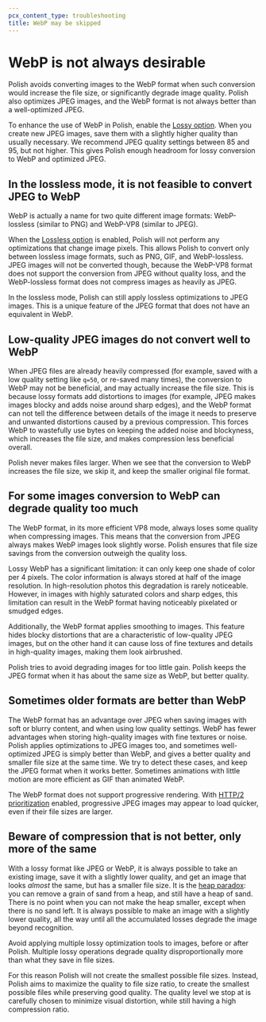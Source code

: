 ```yaml
---
pcx_content_type: troubleshooting
title: WebP may be skipped
---
```


# WebP is not always desirable

Polish avoids converting images to the WebP format when such conversion would increase the file size, or significantly degrade image quality.
Polish also optimizes JPEG images, and the WebP format is not always better than a well-optimized JPEG.

To enhance the use of WebP in Polish, enable the [Lossy option](/images/polish/compression/#lossy). When you create new JPEG images, save them with a slightly higher quality than usually necessary.
We recommend JPEG quality settings between 85 and 95, but not higher. This gives Polish enough headroom for lossy conversion to WebP and optimized JPEG.

## In the **lossless** mode, it is not feasible to convert JPEG to WebP

WebP is actually a name for two quite different image formats: WebP-lossless (similar to PNG) and WebP-VP8 (similar to JPEG).

When the [Lossless option](/images/polish/compression/#lossless) is enabled, Polish will not perform any optimizations that change image pixels. This allows Polish to convert only between lossless image formats, such as PNG, GIF, and WebP-lossless. JPEG images will not be converted though, because the WebP-VP8 format does not support the conversion from JPEG without quality loss, and the WebP-lossless format does not compress images as heavily as JPEG.

In the lossless mode, Polish can still apply lossless optimizations to JPEG images. This is a unique feature of the JPEG format that does not have an equivalent in WebP.

## Low-quality JPEG images do not convert well to WebP

When JPEG files are already heavily compressed (for example, saved with a low quality setting like `q=50`, or re-saved many times), the conversion to WebP may not be beneficial, and may actually increase the file size. This is because lossy formats add distortions to images (for example, JPEG makes images blocky and adds noise around sharp edges), and the WebP format can not tell the difference between details of the image it needs to preserve and unwanted distortions caused by a previous compression. This forces WebP to wastefully use bytes on keeping the added noise and blockyness, which increases the file size, and makes compression less beneficial overall.

Polish never makes files larger. When we see that the conversion to WebP increases the file size, we skip it, and keep the smaller original file format.

## For some images conversion to WebP can degrade quality too much

The WebP format, in its more efficient VP8 mode, always loses some quality when compressing images. This means that the conversion from JPEG always makes WebP images look slightly worse. Polish ensures that file size savings from the conversion outweigh the quality loss.

Lossy WebP has a significant limitation: it can only keep one shade of color per 4 pixels. The color information is always stored at half of the image resolution. In high-resolution photos this degradation is rarely noticeable. However, in images with highly saturated colors and sharp edges, this limitation can result in the WebP format having noticeably pixelated or smudged edges.

Additionally, the WebP format applies smoothing to images. This feature hides blocky distortions that are a characteristic of low-quality JPEG images, but on the other hand it can cause loss of fine textures and details in high-quality images, making them look airbrushed.

Polish tries to avoid degrading images for too little gain. Polish keeps the JPEG format when it has about the same size as WebP, but better quality.

## Sometimes older formats are better than WebP

The WebP format has an advantage over JPEG when saving images with soft or blurry content, and when using low quality settings. WebP has fewer advantages when storing high-quality images with fine textures or noise. Polish applies optimizations to JPEG images too, and sometimes well-optimized JPEG is simply better than WebP, and gives a better quality and smaller file size at the same time. We try to detect these cases, and keep the JPEG format when it works better.
Sometimes animations with little motion are more efficient as GIF than animated WebP.

The WebP format does not support progressive rendering. With [HTTP/2 prioritization](/speed/optimization/protocol/enhanced-http2-prioritization/) enabled, progressive JPEG images may appear to load quicker, even if their file sizes are larger.

## Beware of compression that is not better, only more of the same

With a lossy format like JPEG or WebP, it is always possible to take an existing image, save it with a slightly lower quality, and get an image that looks _almost_ the same, but has a smaller file size.
It is the [heap paradox](https://en.wikipedia.org/wiki/Sorites_paradox): you can remove a grain of sand from a heap, and still have a heap of sand. There is no point when you can not make the heap smaller, except when there is no sand left. It is always possible to make an image with a slightly lower quality, all the way until all the accumulated losses degrade the image beyond recognition.

Avoid applying multiple lossy optimization tools to images, before or after Polish. Multiple lossy operations degrade quality disproportionally more than what they save in file sizes.

For this reason Polish will not create the smallest possible file sizes. Instead, Polish aims to maximize the quality to file size ratio, to create the smallest possible files while preserving good quality. The quality level we stop at is carefully chosen to minimize visual distortion, while still having a high compression ratio.
